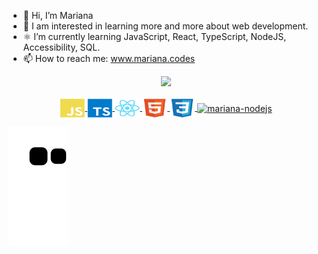 - 👋 Hi, I’m Mariana
- 🚀 I am interested in learning more and more about web development.
- ⚛️ I’m currently learning JavaScript, React, TypeScript, NodeJS, Accessibility, SQL.
- 📫 How to reach me: <a href="https://mariana.codes/">www.mariana.codes</a>

<div align="center">
  <a href="https://github.com/mariana-codes">
  <img height="180em" src="https://github-readme-stats.vercel.app/api/top-langs/?username=mariana-codes&layout=compact&langs_count=7&theme=dracula"/>
</div>
  
<div align="center" style="display: inline_block"><br>
  <img align="center" alt="mariana-Js" height="30" width="40" src="https://raw.githubusercontent.com/devicons/devicon/master/icons/javascript/javascript-plain.svg">
  <img align="center" alt="mariana-Ts" height="30" width="40" src="https://raw.githubusercontent.com/devicons/devicon/master/icons/typescript/typescript-plain.svg">
  <img align="center" alt="mariana-React" height="30" width="40" src="https://raw.githubusercontent.com/devicons/devicon/master/icons/react/react-original.svg">
  <img align="center" alt="mariana-HTML" height="30" width="40" src="https://raw.githubusercontent.com/devicons/devicon/master/icons/html5/html5-original.svg">
  <img align="center" alt="mariana-CSS" height="30" width="40" src="https://raw.githubusercontent.com/devicons/devicon/master/icons/css3/css3-original.svg">
  <img align="center" alt="mariana-nodejs" height="30" width="40" src="https://cdn.jsdelivr.net/gh/devicons/devicon/icons/nodejs/nodejs-original.svg">

</div>
  
  
  ![Snake animation](https://github.com/rafaballerini/rafaballerini/blob/output/github-contribution-grid-snake.svg)
